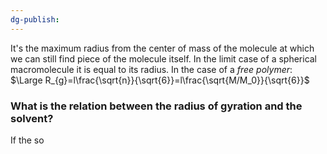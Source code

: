 ```yaml
---
dg-publish:
---
```

It's the maximum radius from the center of mass of the molecule at which we can still find piece of the molecule itself. In the limit case of a spherical macromolecule it is equal to its radius.
In the case of a *free polymer*:
$\Large R_{g}=l\frac{\sqrt{n}}{\sqrt{6}}=l\frac{\sqrt{M/M_0}}{\sqrt{6}}$ 
### What is the relation between the radius of gyration and the solvent?
If the so